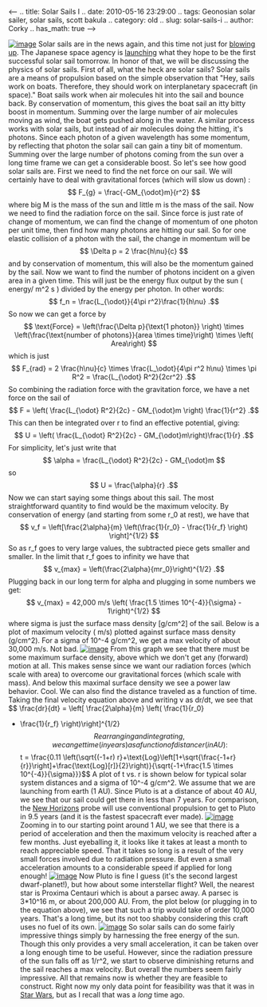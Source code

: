 <--
.. title: Solar Sails I
.. date: 2010-05-16 23:29:00
.. tags: Geonosian solar sailer, solar sails, scott bakula
.. category: old
.. slug: solar-sails-i
.. author: Corky
.. has_math: true
-->


[![image](http://1.bp.blogspot.com/_fa6AZDCsHnY/S_C9Ll986gI/AAAAAAAAACY/eTykcbU6PTE/s200/solarsail.jpg)](http://1.bp.blogspot.com/_fa6AZDCsHnY/S_C9Ll986gI/AAAAAAAAACY/eTykcbU6PTE/s1600/solarsail.jpg)
Solar sails are in the news again, and this time not just for [blowing
up](http://www.cbsnews.com/stories/2005/06/22/tech/main703405.shtml).
The Japanese space agency is
[launching](http://www.space.com/businesstechnology/japan-venus-double-mission-100516.html)
what they hope to be the first successful solar sail tomorrow. In honor
of that, we will be discussing the physics of solar sails.
First of all, what the heck are solar sails? Solar sails are a means of
propulsion based on the simple observation that "Hey, sails work on
boats. Therefore, they should work on interplanetary spacecraft (in
space)." Boat sails work when air molecules hit into the sail and bounce
back. By conservation of momentum, this gives the boat sail an itty
bitty boost in momentum. Summing over the large number of air molecules
moving as wind, the boat gets pushed along in the water. A similar
process works with solar sails, but instead of air molecules doing the
hitting, it's photons. Since each photon of a given wavelength has some
momentum, by reflecting that photon the solar sail can gain a tiny bit
of momentum. Summing over the large number of photons coming from the
sun over a long time frame we can get a considerable boost. So let's see
how good solar sails are.
First we need to find the net force on our sail. We will certainly have
to deal with gravitational forces (which will slow us down) :
$$ F_{g} = \frac{-GM_{\odot}m}{r^2} $$
where big M is the mass of the sun and little m is the mass of the sail.
Now we need to find the radiation force on the sail. Since force is just
rate of change of momentum, we can find the change of momentum of one
photon per unit time, then find how many photons are hitting our sail.
So for one elastic collision of a photon with the sail, the change in
momentum will be
$$ \Delta p = 2 \frac{h\nu}{c} $$
and by conservation of momentum, this will also be the momentum gained
by the sail. Now we want to find the number of photons incident on a
given area in a given time. This will just be the energy flux output by
the sun ( energy/ m^2 s ) divided by the energy per photon. In other
words:
$$ f_n = \frac{L_{\odot}}{4\pi r^2}\frac{1}{h\nu} .$$
So now we can get a force by
$$ \text{Force} = \left(\frac{\Delta p}{\text{1 photon}} \right)
\times \left(\frac{\text{number of photons}}{area \times
time}\right) \times \left( Area\right) $$
which is just
$$ F_{rad} = 2 \frac{h\nu}{c} \times \frac{L_\odot}{4\pi r^2
h\nu} \times \pi R^2 = \frac{L_{\odot} R^2}{2cr^2} .$$
So combining the radiation force with the gravitation force, we have a
net force on the sail of
$$ F = \left( \frac{L_{\odot} R^2}{2c} - GM_{\odot}m \right)
\frac{1}{r^2} .$$
This can then be integrated over r to find an effective potential,
giving:
$$ U = \left( \frac{L_{\odot} R^2}{2c} -
GM_{\odot}m\right)\frac{1}{r} .$$
For simplicity, let's just write that
$$ \alpha = \frac{L_{\odot} R^2}{2c} - GM_{\odot}m $$
so
$$ U = \frac{\alpha}{r} .$$
Now we can start saying some things about this sail. The most
straightforward quantity to find would be the maximum velocity. By
conservation of energy (and starting from some r_0 at rest), we have
that
$$ v_f = \left[\frac{2\alpha}{m} \left(\frac{1}{r_0} -
\frac{1}{r_f} \right) \right]^{1/2} $$
So as r_f goes to very large values, the subtracted piece gets smaller
and smaller. In the limit that r_f goes to infinity we have that
$$ v_{max} = \left(\frac{2\alpha}{mr_0}\right)^{1/2} .$$
Plugging back in our long term for alpha and plugging in some numbers we
get:
$$ v_{max} = 42,000 m/s \left( \frac{1.5 \times 10^{-4}}{\sigma} -
1\right)^{1/2} $$
where sigma is just the surface mass density [g/cm^2] of the sail.
Below is a plot of maximum velocity ( m/s) plotted against surface mass
density (g/cm^2). For a sigma of 10^-4 g/cm^2, we get a max velocity
of about 30,000 m/s. Not bad.
[![image](http://4.bp.blogspot.com/_fa6AZDCsHnY/S_CjbwxG-JI/AAAAAAAAAB4/PS7tTqbmLUE/s400/maxvel.png)](http://4.bp.blogspot.com/_fa6AZDCsHnY/S_CjbwxG-JI/AAAAAAAAAB4/PS7tTqbmLUE/s1600/maxvel.png)
From this graph we see that there must be some maximum surface density,
above which we don't get any (forward) motion at all. This makes sense
since we want our radiation forces (which scale with area) to overcome
our gravitational forces (which scale with mass). And below this maximal
surface density we see a power law behavior. Cool.
We can also find the distance traveled as a function of time. Taking the
final velocity equation above and writing v as dr/dt, we see that
$$ \frac{dr}{dt} = \left[ \frac{2\alpha}{m} \left( \frac{1}{r_0}
- \frac{1}{r_f} \right)\right]^{1/2} $$
Rearranging and integrating, we can get time (in years) as a function of
distance r (in AU):
$$ t = \frac{0.11 \left(\sqrt{(-1+r)
r}+\text{Log}\left[1+\sqrt{\frac{-1+r}{r}}\right]+\frac{\text{Log}[r]}{2}\right)}{\sqrt{-1+\frac{1.5
\times 10^{-4}}{\sigma}}}$$
A plot of t vs. r is shown below for typical solar system distances and
a sigma of 10^-4 g/cm^2. We assume that we are launching from earth (1
AU). Since Pluto is at a distance of about 40 AU, we see that our sail
could get there in less than 7 years. For comparison, the [New
Horizons](http://pluto.jhuapl.edu/) probe will use conventional
propulsion to get to Pluto in 9.5 years (and it is the fastest
spacecraft ever made).
[![image](http://1.bp.blogspot.com/_fa6AZDCsHnY/S_Ck6enlpVI/AAAAAAAAACI/_gjIHLCm_G8/s400/ssplutolong.png)](http://1.bp.blogspot.com/_fa6AZDCsHnY/S_Ck6enlpVI/AAAAAAAAACI/_gjIHLCm_G8/s1600/ssplutolong.png)
Zooming in to our starting point around 1 AU, we see that there is a
period of acceleration and then the maximum velocity is reached after a
few months. Just eyeballing it, it looks like it takes at least a month
to reach appreciable speed. That it takes so long is a result of the
very small forces involved due to radiation pressure. But even a small
acceleration amounts to a considerable speed if applied for long enough!
[![image](http://1.bp.blogspot.com/_fa6AZDCsHnY/S_CopsUAIrI/AAAAAAAAACQ/_-IqCnf8xs8/s400/sscloseup.png)](http://1.bp.blogspot.com/_fa6AZDCsHnY/S_CopsUAIrI/AAAAAAAAACQ/_-IqCnf8xs8/s1600/sscloseup.png)
Now Pluto is fine I guess (it's the second largest dwarf-planet!), but
how about some interstellar flight? Well, the nearest star is Proxima
Centauri which is about a parsec away. A parsec is 3*10^16 m, or about
200,000 AU. From, the plot below (or plugging in to the equation above),
we see that such a trip would take of order 10,000 years. That's a long
time, but its not too shabby considering this craft uses no fuel of its
own.
[![image](http://3.bp.blogspot.com/_fa6AZDCsHnY/S_Cgqa_fqDI/AAAAAAAAABw/xxgjj5VEZww/s400/ssTOTHESTARS.png)](http://3.bp.blogspot.com/_fa6AZDCsHnY/S_Cgqa_fqDI/AAAAAAAAABw/xxgjj5VEZww/s1600/ssTOTHESTARS.png)
So solar sails can do some fairly impressive things simply by harnessing
the free energy of the sun. Though this only provides a very small
acceleration, it can be taken over a long enough time to be useful.
However, since the radiation pressure of the sun falls off as 1/r^2, we
start to observe diminishing returns and the sail reaches a max
velocity. But overall the numbers seem fairly impressive. All that
remains now is whether they are feasible to construct. Right now my only
data point for feasibility was that it was in [Star
Wars](http://www.starwars.com/databank/starship/solarsailer/), but as I
recall that was a *long* time ago.
